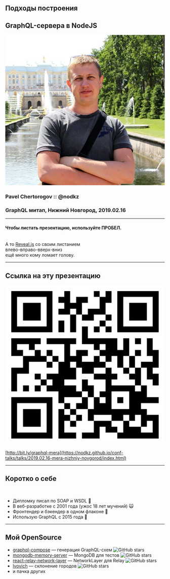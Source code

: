 ## Подходы построения

## GraphQL-сервера в NodeJS

![Photo](../assets/nodkz-photo.jpg) <!-- .element: style="max-width: 300px;" class="plain"  -->

### Pavel Chertorogov :: @nodkz

### GraphQL митап, Нижний Новгород, 2019.02.16

---

#### Чтобы листать презентацию, используйте ПРОБЕЛ.

<br /> А то [Reveal.js](https://github.com/hakimel/reveal.js/) со своим листанием<br />влево-вправо-вверх-вниз<br /> ещё много кому ломает голову.

-----

## Ссылка на эту презентацию

![QR Code](./qr-code.png) <!-- .element: class="plain" style="max-width: 600px"  -->

[http://bit.ly/graphql-mera](https://nodkz.github.io/conf-talks/talks/2019.02.16-mera-nizhniy-novgorod/index.html) <!-- .element: style="color: #ffffff" -->

-----

## Коротко о себе

<br/>

- Дипломку писал по SOAP и WSDL 😬 <!-- .element: class="fragment" -->
- В веб-разработке с 2001 года (ужос 18 лет мучений) 🙀 <!-- .element: class="fragment" -->
- Фронтендер и бэкендер в одном флаконе 💑 <!-- .element: class="fragment" -->
- Использую GraphQL с 2015 года 💃 <!-- .element: class="fragment" -->

-----

## Мой OpenSource

- [graphql-compose](https://github.com/graphql-compose/graphql-compose) — генерация GraphQL-схем ![GitHub stars](https://img.shields.io/github/stars/graphql-compose/graphql-compose.svg?style=social) <!-- .element: class="plain" style="width: 130px; vertical-align: middle;"  -->
- [mongodb-memory-server](https://github.com/nodkz/mongodb-memory-server) — MongoDB для тестов ![GitHub stars](https://img.shields.io/github/stars/nodkz/mongodb-memory-server.svg?style=social) <!-- .element: class="plain" style="width: 130px; vertical-align: middle;"  -->
- [react-relay-network-layer](https://github.com/relay-tools/react-relay-network-layer) — NetworkLayer для Relay ![GitHub stars](https://img.shields.io/github/stars/relay-tools/react-relay-network-layer.svg?style=social) <!-- .element: class="plain" style="width: 130px; vertical-align: middle;"  -->
- [lvovich](https://github.com/nodkz/lvovich) — склонение городов ![GitHub stars](https://img.shields.io/github/stars/nodkz/lvovich.svg?style=social) <!-- .element: class="plain" style="width: 130px; vertical-align: middle;"  -->
- и пачка других
